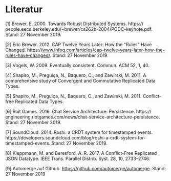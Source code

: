 # Literatur

[1]	Brewer, E. 2000. Towards Robust Distributed Systems. https://​people.eecs.berkeley.edu​/~​brewer/​cs262b-2004/​PODC-keynote.pdf. Stand: 27 November 2019.

[2]	Eric Brewer. 2012. CAP Twelve Years Later: How the "Rules" Have Changed. https://​www.infoq.com​/​articles/​cap-twelve-years-later-how-the-rules-have-changed/​. Stand: 27 November 2019.

[3]	Vogels, W. 2009. Eventually consistent. Commun. ACM 52, 1, 40.

[4]	Shapiro, M., Preguiça, N., Baquero, C., and Zawirski, M. 2011. A comprehensive study of Convergent and Commutative Replicated Data Types.

[5]	Shapiro, M., Preguiça, N., Baquero, C., and Zawirski, M. 2011. Conflict-free Replicated Data Types.

[6]	Roit Games. 2016. Chat Service Architecture: Persistence. https://​engineering.riotgames.com​/​news/​chat-service-architecture-persistence. Stand: 27 November 2019.

[7]	SoundCloud. 2014. Roshi: a CRDT system for timestamped events. https://​developers.soundcloud.com​/​blog/​roshi-a-crdt-system-for-timestamped-events. Stand: 27 November 2019.

[8]	Kleppmann, M. and Beresford, A. R. 2017. A Conflict-Free Replicated JSON Datatype. IEEE Trans. Parallel Distrib. Syst. 28, 10, 2733–2746.

[9]	Automerge auf Github. https://github.com/automerge/automerge. Stand: 27 November 2019
